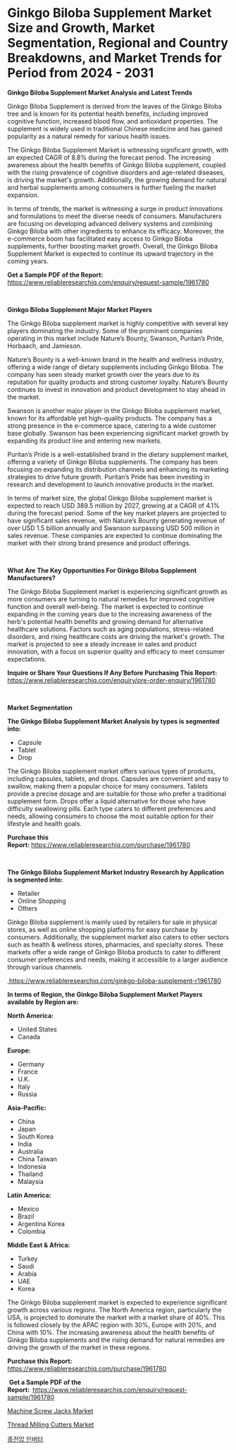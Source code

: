 <p><h1>Ginkgo Biloba Supplement Market Size and Growth, Market Segmentation, Regional and Country Breakdowns, and Market Trends for Period from 2024 -  2031</h1></p><p><strong>Ginkgo Biloba Supplement Market Analysis and Latest Trends</strong></p>
<p><p>Ginkgo Biloba Supplement is derived from the leaves of the Ginkgo Biloba tree and is known for its potential health benefits, including improved cognitive function, increased blood flow, and antioxidant properties. The supplement is widely used in traditional Chinese medicine and has gained popularity as a natural remedy for various health issues.</p><p>The Ginkgo Biloba Supplement Market is witnessing significant growth, with an expected CAGR of 8.8% during the forecast period. The increasing awareness about the health benefits of Ginkgo Biloba supplement, coupled with the rising prevalence of cognitive disorders and age-related diseases, is driving the market's growth. Additionally, the growing demand for natural and herbal supplements among consumers is further fueling the market expansion.</p><p>In terms of trends, the market is witnessing a surge in product innovations and formulations to meet the diverse needs of consumers. Manufacturers are focusing on developing advanced delivery systems and combining Ginkgo Biloba with other ingredients to enhance its efficacy. Moreover, the e-commerce boom has facilitated easy access to Ginkgo Biloba supplements, further boosting market growth. Overall, the Ginkgo Biloba Supplement Market is expected to continue its upward trajectory in the coming years.</p></p>
<p><strong>Get a Sample PDF of the Report:&nbsp;</strong> <a href="https://www.reliableresearchiq.com/enquiry/request-sample/1961780">https://www.reliableresearchiq.com/enquiry/request-sample/1961780</a></p>
<p>&nbsp;</p>
<p><strong>Ginkgo Biloba Supplement Major Market Players</strong></p>
<p><p>The Ginkgo Biloba supplement market is highly competitive with several key players dominating the industry. Some of the prominent companies operating in this market include Nature’s Bounty, Swanson, Puritan’s Pride, Horbaach, and Jamieson.</p><p>Nature’s Bounty is a well-known brand in the health and wellness industry, offering a wide range of dietary supplements including Ginkgo Biloba. The company has seen steady market growth over the years due to its reputation for quality products and strong customer loyalty. Nature’s Bounty continues to invest in innovation and product development to stay ahead in the market.</p><p>Swanson is another major player in the Ginkgo Biloba supplement market, known for its affordable yet high-quality products. The company has a strong presence in the e-commerce space, catering to a wide customer base globally. Swanson has been experiencing significant market growth by expanding its product line and entering new markets.</p><p>Puritan’s Pride is a well-established brand in the dietary supplement market, offering a variety of Ginkgo Biloba supplements. The company has been focusing on expanding its distribution channels and enhancing its marketing strategies to drive future growth. Puritan’s Pride has been investing in research and development to launch innovative products in the market.</p><p>In terms of market size, the global Ginkgo Biloba supplement market is expected to reach USD 389.5 million by 2027, growing at a CAGR of 4.1% during the forecast period. Some of the key market players are projected to have significant sales revenue, with Nature’s Bounty generating revenue of over USD 1.5 billion annually and Swanson surpassing USD 500 million in sales revenue. These companies are expected to continue dominating the market with their strong brand presence and product offerings.</p></p>
<p>&nbsp;</p>
<p><strong>What Are The Key Opportunities For Ginkgo Biloba Supplement Manufacturers?</strong></p>
<p><p>The Ginkgo Biloba Supplement market is experiencing significant growth as more consumers are turning to natural remedies for improved cognitive function and overall well-being. The market is expected to continue expanding in the coming years due to the increasing awareness of the herb's potential health benefits and growing demand for alternative healthcare solutions. Factors such as aging populations, stress-related disorders, and rising healthcare costs are driving the market's growth. The market is projected to see a steady increase in sales and product innovation, with a focus on superior quality and efficacy to meet consumer expectations.</p></p>
<p><strong>Inquire or Share Your Questions If Any Before Purchasing This Report:</strong> <a href="https://www.reliableresearchiq.com/enquiry/pre-order-enquiry/1961780">https://www.reliableresearchiq.com/enquiry/pre-order-enquiry/1961780</a></p>
<p>&nbsp;</p>
<p><strong>Market Segmentation</strong></p>
<p><strong>The Ginkgo Biloba Supplement Market Analysis by types is segmented into:</strong></p>
<p><ul><li>Capsule</li><li>Tablet</li><li>Drop</li></ul></p>
<p><p>The Ginkgo Biloba supplement market offers various types of products, including capsules, tablets, and drops. Capsules are convenient and easy to swallow, making them a popular choice for many consumers. Tablets provide a precise dosage and are suitable for those who prefer a traditional supplement form. Drops offer a liquid alternative for those who have difficulty swallowing pills. Each type caters to different preferences and needs, allowing consumers to choose the most suitable option for their lifestyle and health goals.</p></p>
<p><strong>Purchase this Report:&nbsp;</strong><a href="https://www.reliableresearchiq.com/purchase/1961780">https://www.reliableresearchiq.com/purchase/1961780</a></p>
<p>&nbsp;</p>
<p><strong>The Ginkgo Biloba Supplement Market Industry Research by Application is segmented into:</strong></p>
<p><ul><li>Retailer</li><li>Online Shopping</li><li>Others</li></ul></p>
<p><p>Ginkgo Biloba supplement is mainly used by retailers for sale in physical stores, as well as online shopping platforms for easy purchase by consumers. Additionally, the supplement market also caters to other sectors such as health & wellness stores, pharmacies, and specialty stores. These markets offer a wide range of Ginkgo Biloba products to cater to different consumer preferences and needs, making it accessible to a larger audience through various channels.</p></p>
<p><a href="https://www.reliableresearchiq.com/ginkgo-biloba-supplement-r1961780">&nbsp;https://www.reliableresearchiq.com/ginkgo-biloba-supplement-r1961780</a></p>
<p><strong>In terms of Region, the Ginkgo Biloba Supplement Market Players available by Region are:</strong></p>
<p>
    <p> <strong> North America: </strong>
        <ul>
            <li>United States</li>
            <li>Canada</li>
        </ul>
        </p> 
    <p> <strong> Europe: </strong>
        <ul>
            <li>Germany</li>
            <li>France</li>
            <li>U.K.</li>
            <li>Italy</li>
            <li>Russia</li>
        </ul>
        </p> 
    <p> <strong> Asia-Pacific: </strong>
        <ul>
            <li>China</li>
            <li>Japan</li>
            <li>South Korea</li>
            <li>India</li>
            <li>Australia</li>
            <li>China Taiwan</li>
            <li>Indonesia</li>
            <li>Thailand</li>
            <li>Malaysia</li>
        </ul>
        </p> 
    <p> <strong> Latin America: </strong>
        <ul>
            <li>Mexico</li>
            <li>Brazil</li>
            <li>Argentina Korea</li>
            <li>Colombia</li>
        </ul>
        </p> 
    <p> <strong> Middle East & Africa: </strong>
        <ul>
            <li>Turkey</li>
            <li>Saudi</li>
            <li>Arabia</li>
            <li>UAE</li>
            <li>Korea</li>
        </ul>
    </p>
    </p>
<p><p>The Ginkgo Biloba supplement market is expected to experience significant growth across various regions. The North America region, particularly the USA, is projected to dominate the market with a market share of 40%. This is followed closely by the APAC region with 30%, Europe with 20%, and China with 10%. The increasing awareness about the health benefits of Ginkgo Biloba supplements and the rising demand for natural remedies are driving the growth of the market in these regions.</p></p>
<p><strong>Purchase this Report: </strong><a href="https://www.reliableresearchiq.com/purchase/1961780">https://www.reliableresearchiq.com/purchase/1961780</a></p>
<p>&nbsp;<strong>Get a Sample PDF of the Report:&nbsp;&nbsp;</strong><a href="https://www.reliableresearchiq.com/enquiry/request-sample/1961780">https://www.reliableresearchiq.com/enquiry/request-sample/1961780</a></p>
<p><strong></strong></p>
<p><p><a href="https://medium.com/@cloydrenner_30555/global-machine-screw-jacks-market-is-projected-to-grow-at-a-cagr-of-4-3-b643256a8af1">Machine Screw Jacks Market</a></p><p><a href="https://medium.com/@josefahauck2023/thread-milling-cutters-market-trends-and-analysis-opportunities-and-challenges-for-future-growth-50488e6817cf">Thread Milling Cutters Market</a></p><p><a href="https://github.com/vss5505pa7z1p/Market-Research-Report-List-3/blob/main/243882784799.md">중전압 인버터</a></p></p>